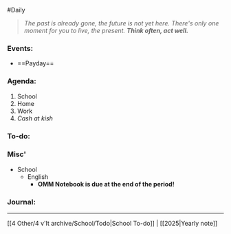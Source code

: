#Daily
>*The past is already gone, the future is not yet here. There's only one moment for you to live, the present.*
>***Think often, act well.***
### Events:
- ==Payday==
### Agenda:
1. School
2. Home
3. Work
4. *Cash at kish*
### To-do:

### Misc'
- School
	- English
		- **OMM Notebook is due at the end of the period!**
### Journal:

---
[[4 Other/4 v'lt archive/School/Todo|School To-do]] | [[2025|Yearly note]]